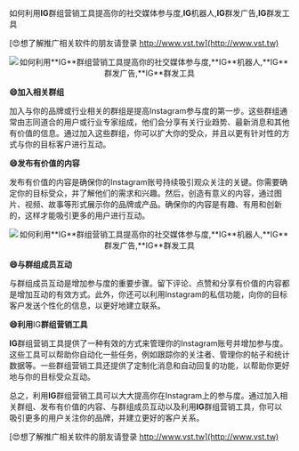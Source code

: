 如何利用**IG**群组营销工具提高你的社交媒体参与度,**IG**机器人,**IG**群发广告,**IG**群发工具

[😍想了解推广相关软件的朋友请登录 http://www.vst.tw](http://www.vst.tw)

 <center><img src="https://vst.tw/MP4/tuiguang/png/0.png" alt="如何利用**IG**群组营销工具提高你的社交媒体参与度,**IG**机器人,**IG**群发广告,**IG**群发工具"></center>

**😄加入相关群组**

加入与你的品牌或行业相关的群组是提高Instagram参与度的第一步。这些群组通常由志同道合的用户或行业专家组成，他们会分享有关行业趋势、最新消息和其他有价值的信息。通过加入这些群组，你可以扩大你的受众，并且以更有针对性的方式与你的目标客户进行互动。

**😄发布有价值的内容**

发布有价值的内容是确保你的Instagram账号持续吸引观众关注的关键。你需要确定你的目标受众，并了解他们的需求和兴趣。然后，创造有意义的内容，通过图片、视频、故事等形式展示你的品牌或产品。确保你的内容是有趣、有用和创新的，这样才能吸引更多的用户进行互动。

 <center><img src="https://vst.tw/MP4/tuiguang/png/0.png" alt="如何利用**IG**群组营销工具提高你的社交媒体参与度,**IG**机器人,**IG**群发广告,**IG**群发工具"></center>

**😄与群组成员互动**

与群组成员互动是增加参与度的重要步骤。留下评论、点赞和分享有价值的内容都是增加互动的有效方式。此外，你还可以利用Instagram的私信功能，向你的目标客户发送个性化的信息，以更好地建立联系。

**😄利用**IG**群组营销工具**

**IG**群组营销工具提供了一种有效的方式来管理你的Instagram账号并增加参与度。这些工具可以帮助你自动化一些任务，例如跟踪你的关注者、管理你的帖子和统计数据等。一些群组营销工具还提供了定制化消息和自动回复的功能，以帮助你更好地与你的目标受众互动。

总之，利用**IG**群组营销工具可以大大提高你在Instagram上的参与度。通过加入相关群组、发布有价值的内容、与群组成员互动以及利用**IG**群组营销工具，你可以吸引更多的用户关注你的品牌，并建立更好的客户关系。

[😍想了解推广相关软件的朋友请登录 http://www.vst.tw](http://www.vst.tw)



